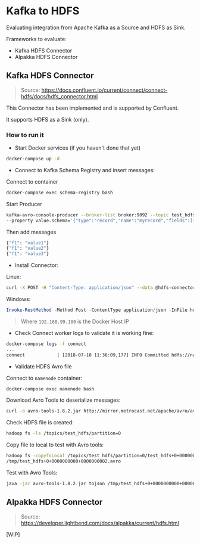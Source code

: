 # Kafka to HDFS

Evaluating integration from Apache Kafka as a Source and HDFS as Sink.

Frameworks to evaluate:

* Kafka HDFS Connector
* Alpakka HDFS Connector

## Kafka HDFS Connector

> Source: <https://docs.confluent.io/current/connect/connect-hdfs/docs/hdfs_connector.html>

This Connector has been implemented and is supported by Confluent.

It supports HDFS as a Sink (only).

### How to run it

* Start Docker services (if you haven't done that yet)

```bash
docker-compose up -d
```

* Connect to Kafka Schema Registry and insert messages:

Connect to container

```bash
docker-compose exec schema-registry bash
```

Start Producer

```bash
kafka-avro-console-producer --broker-list broker:9092 --topic test_hdfs \
--property value.schema='{"type":"record","name":"myrecord","fields":[{"name":"f1","type":"string"}]}'
```

Then add messages

```bash
{"f1": "value1"}
{"f1": "value2"}
{"f1": "value3"}
```

* Install Connector:

Linux:

```bash
curl -X POST -H "Content-Type: application/json" --data @hdfs-connector.json http://192.168.99.100:8083/connectors
```

Windows:

```powershell
Invoke-RestMethod -Method Post -ContentType application/json -InFile hdfs-connector.json -Uri http://192.168.99.100:8083/connectors
```

> Where `192.168.99.100` is the Docker Host IP

* Check Connect worker logs to validate it is working fine:

```bash
docker-compose logs -f connect
...
connect            | [2018-07-10 11:36:09,177] INFO Committed hdfs://namenode:8020/topics/test_hdfs/partition=0/test_hdfs+0+0000000000+0000000002.avro for test_hdfs-0 (io.confluent.connect.hdfs.TopicPartitionWriter)
```

* Validate HDFS Avro file

Connect to `namenode` container:

```bash
docker-compose exec namenode bash
```

Download Avro Tools to deserialize messages:

```bash
curl -o avro-tools-1.8.2.jar http://mirror.metrocast.net/apache/avro/avro-1.8.2/java/avro-tools-1.8.2.jar
```

Check HDFS file is created:

```bash
hadoop fs -ls /topics/test_hdfs/partition=0
```

Copy file to local to test with Avro tools:

```bash
hadoop fs -copyToLocal /topics/test_hdfs/partition=0/test_hdfs+0+0000000000+0000000002.avro \
/tmp/test_hdfs+0+0000000000+0000000002.avro
```

Test with Avro Tools:

```bash
java -jar avro-tools-1.8.2.jar tojson /tmp/test_hdfs+0+0000000000+0000000002.avro
```

## Alpakka HDFS Connector

> Source: <https://developer.lightbend.com/docs/alpakka/current/hdfs.html>

[WIP]